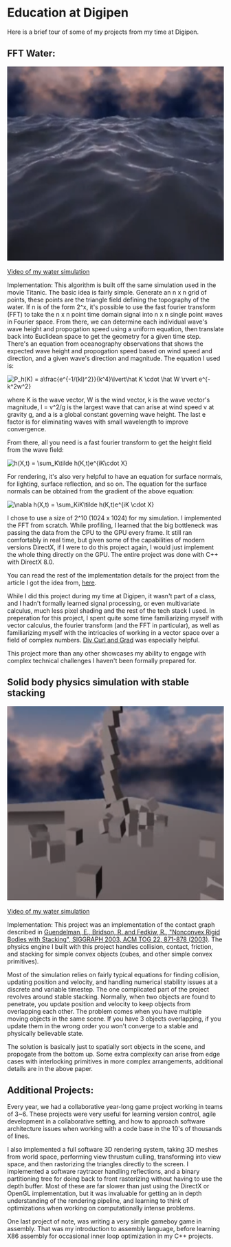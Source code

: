 # Education at Digipen

Here is a brief tour of some of my projects from my time at Digipen.

## FFT Water:

<img src='https://github.com/roboticminstrel/data-science-notebooks/blob/master/Digipen/img/water-simulation.png' width='600' height='450'>


<a href='https://www.youtube.com/watch?v=KmKxEwAD2uk'>Video of my water simulation</a>

Implementation: This algorithm is built off the same simulation used in the movie Titanic. The basic idea is fairly simple. Generate an n x n grid of points, these points are the triangle field defining the topography of the water. If n is of the form 2^x, it's possible to use the fast fourier transform (FFT) to take the n x n point time domain signal into n x n single point waves in Fourier space. From there, we can determine each individual wave's wave height and propogation speed using a uniform equation, then translate back into Euclidean space to get the geometry for a given time step. There's an equation from oceanography observations that shows the expected wave height and propogation speed based on wind speed and direction, and a given wave's direction and magnitude. The equation I used is:

<img src="https://latex.codecogs.com/gif.latex?P_h(K)&space;=&space;a\frac{e^{-1/(kl)^2}}{k^4}\lvert\hat&space;K&space;\cdot&space;\hat&space;W&space;\rvert&space;e^{-k^2w^2}" title="P_h(K) = a\frac{e^{-1/(kl)^2}}{k^4}\lvert\hat K \cdot \hat W \rvert e^{-k^2w^2}" />

where K is the wave vector, W is the wind vector, k is the wave vector's magnitude, l = v^2/g is the largest wave that can arise at wind speed v at gravity g, and a is a global constant governing wave height. The last e factor is for eliminating waves with small wavelength to improve convergence. 

From there, all you need is a fast fourier transform to get the height field from the wave field:

<img src="https://latex.codecogs.com/gif.latex?h(X,t)&space;=&space;\sum_K\tilde&space;h(K,t)e^{iK\cdot&space;X}" title="h(X,t) = \sum_K\tilde h(K,t)e^{iK\cdot X}" />

For rendering, it's also very helpful to have an equation for surface normals, for lighting, surface reflection, and so on. The equation for the surface normals can be obtained from the gradient of the above equation:

<img src="https://latex.codecogs.com/gif.latex?\nabla&space;h(X,t)&space;=&space;\sum_KiK\tilde&space;h(K,t)e^{iK&space;\cdot&space;X}" title="\nabla h(X,t) = \sum_KiK\tilde h(K,t)e^{iK \cdot X}" />

I chose to use a size of 2^10 (1024 x 1024) for my simulation. I implemented the FFT from scratch. While profiling, I learned that the big bottleneck was passing the data from the CPU to the GPU every frame. It still ran comfortably in real time, but given some of the capabilities of modern versions DirectX, if I were to do this project again, I would just implement the whole thing directly on the GPU. The entire project was done with C++ with DirectX 8.0.

You can read the rest of the implementation details for the project from the article I got the idea from, <a href='https://www.gamasutra.com/view/feature/131445/deep_water_animation_and_rendering.php'>here</a>. 

While I did this project during my time at Digipen, it wasn't part of a class, and I hadn't formally learned signal processing, or even multivariate calculus, much less pixel shading and the rest of the tech stack I used. In preperation for this project, I spent quite some time familiarizing myself with vector calculus, the fourier transform (and the FFT in particular), as well as familiarizing myself with the intricacies of working in a vector space over a field of complex numbers. <a href='https://www.amazon.com/Div-Grad-Curl-All-That/dp/0393925161'>Div Curl and Grad</a> was especially helpful. 

This project more than any other showcases my ability to engage with complex technical challenges I haven't been formally prepared for. 

## Solid body physics simulation with stable stacking
<img src='https://github.com/roboticminstrel/data-science-notebooks/blob/master/Digipen/img/physics-simulation.png' width='600' height='450'>


<a href='https://www.youtube.com/watch?v=_UsPEd9q3m8'>Video of my water simulation</a>

Implementation: This project was an implementation of the contact graph described in <a href="http://physbam.stanford.edu/~fedkiw/papers/stanford2003-01.pdf">Guendelman, E., Bridson, R. and Fedkiw, R., "Nonconvex Rigid Bodies with Stacking", SIGGRAPH 2003, ACM TOG 22, 871-878 (2003)</a>. The physics engine I built with this project handles collision, contact, friction, and stacking for simple convex objects (cubes, and other simple convex primitives). 

Most of the simulation relies on fairly typical equations for finding collision, updating position and velocity, and handling numerical stability issues at a discrete and variable timestep. The one complicated part of the project revolves around stable stacking. Normally, when two objects are found to penetrate, you update position and velocity to keep objects from overlapping each other. The problem comes when you have multiple moving objects in the same scene. If you have 3 objects overlapping, if you update them in the wrong order you won't converge to a stable and physically believable state. 

The solution is basically just to spatially sort objects in the scene, and propogate from the bottom up. Some extra complexity can arise from edge cases with interlocking primitives in more complex arrangements, additional details are in the above paper. 

## Additional Projects:
Every year, we had a collaborative year-long game project working in teams of 3~6. These projects were very useful for learning version control, agile development in a collaborative setting, and how to approach software architecture issues when working with a code base in the 10's of thousands of lines. 

I also implemented a full software 3D rendering system, taking 3D meshes from world space, performing view thrustum culling, transforming into view space, and then rastorizing the triangles directly to the screen. I implemented a software raytracer handling reflections, and a binary partitioning tree for doing back to front rasterizing without having to use the depth buffer. Most of these are far slower than just using the DirectX or OpenGL implementation, but it was invaluable for getting an in depth understanding of the rendering pipeline, and learning to think of optimizations when working on computationally intense problems. 

One last project of note, was writing a very simple gameboy game in assembly. That was my introduction to assembly language, before learning X86 assembly for occasional inner loop optimization in my C++ projects. 
